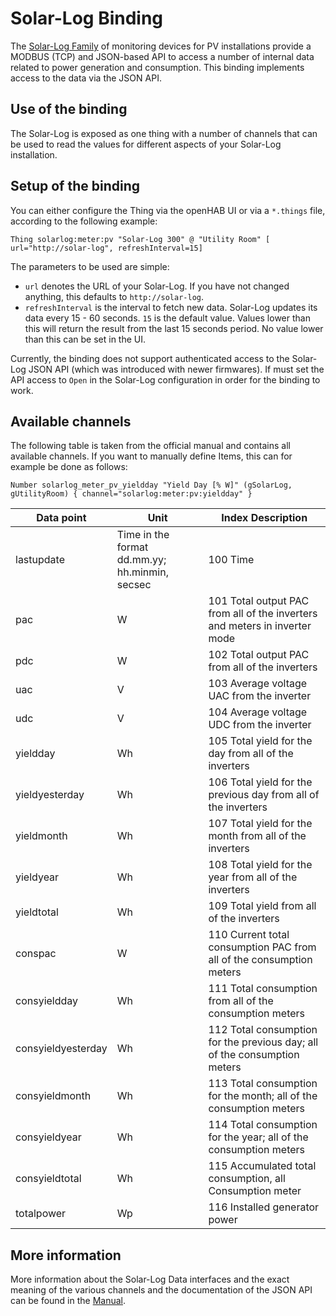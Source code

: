 # Solar-Log Binding

The [Solar-Log Family](https://www.solar-log.com/en/) of monitoring devices for PV installations provide a MODBUS (TCP) and JSON-based API to access a number of internal data related to power generation and consumption. This binding implements access to the data via the JSON API.

## Use of the binding

The Solar-Log is exposed as one thing with a number of channels that can be used to read the values for different aspects of your Solar-Log installation.

## Setup of the binding

You can either configure the Thing via the openHAB UI or via a `*.things` file, according to the following example:

`Thing solarlog:meter:pv "Solar-Log 300" @ "Utility Room" [ url="http://solar-log", refreshInterval=15]`

The parameters to be used are simple:

- `url` denotes the URL of your Solar-Log. If you have not changed anything, this defaults to `http://solar-log`.
- `refreshInterval` is the interval to fetch new data. Solar-Log updates its data every 15 - 60 seconds. `15` is the default value. Values lower than this will return the result from the last 15 seconds period. No value lower than this can be set in the UI.

Currently, the binding does not support authenticated access to the Solar-Log JSON API (which was introduced with newer firmwares). If must set the API access to `Open` in the Solar-Log configuration in order for the binding to work.

## Available channels

The following table is taken from the official manual and contains all available channels. If you want to manually define Items, this can for example be done as follows:

`Number solarlog_meter_pv_yieldday "Yield Day [% W]" (gSolarLog, gUtilityRoom) { channel="solarlog:meter:pv:yieldday" }`

|     Data point     |                      Unit                      |                             Index Description                              |
|--------------------|------------------------------------------------|----------------------------------------------------------------------------|
| lastupdate         | Time in the format dd.mm.yy; hh.minmin, secsec | 100 Time                                                                   |
| pac                | W                                              | 101 Total output PAC from all of the inverters and meters in inverter mode |
| pdc                | W                                              | 102 Total output PAC from all of the inverters                             |
| uac                | V                                              | 103 Average voltage UAC from the inverter                                  |
| udc                | V                                              | 104 Average voltage UDC from the inverter                                  |
| yieldday           | Wh                                             | 105 Total yield for the day from all of the inverters                      |
| yieldyesterday     | Wh                                             | 106 Total yield for the previous day from all of the inverters             |
| yieldmonth         | Wh                                             | 107 Total yield for the month from all of the inverters                    |
| yieldyear          | Wh                                             | 108 Total yield for the year from all of the inverters                     |
| yieldtotal         | Wh                                             | 109 Total yield from all of the inverters                                  |
| conspac            | W                                              | 110 Current total consumption PAC from all of the consumption meters       |
| consyieldday       | Wh                                             | 111 Total consumption from all of the consumption meters                   |
| consyieldyesterday | Wh                                             | 112 Total consumption for the previous day; all of the consumption meters  |
| consyieldmonth     | Wh                                             | 113 Total consumption for the month; all of the consumption meters         |
| consyieldyear      | Wh                                             | 114 Total consumption for the year; all of the consumption meters          |
| consyieldtotal     | Wh                                             | 115 Accumulated total consumption, all Consumption meter                   |
| totalpower         | Wp                                             | 116 Installed generator power                                              |

## More information

More information about the Solar-Log Data interfaces and the exact meaning of the various channels and the documentation of the JSON API can be found in the [Manual](https://www.solar-log.com/manuals/manuals/en_GB/SolarLog_Manual_3x_EN.pdf).
